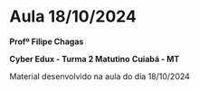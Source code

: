 # Aula 18/10/2024

**Profº Filipe Chagas**

**Cyber Edux - Turma 2 Matutino**
**Cuiabá - MT**

Material desenvolvido na aula do dia 18/10/2024
